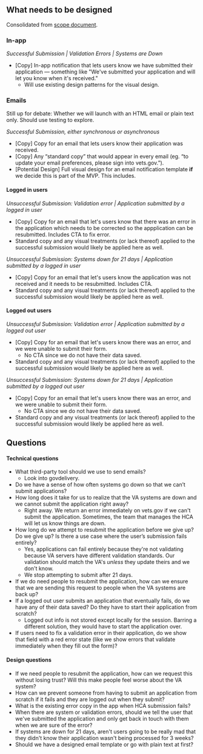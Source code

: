 <h2>What needs to be designed</h2>

Consolidated from [scope document](https://github.com/department-of-veterans-affairs/vets.gov-team/blob/master/Products/Identity/Personalization/Notifications/%5BHCA%20MVP%5D%20Scope.md).

<h3>In-app</h3>

*Successful Submission | Validation Errors | Systems are Down*

* [Copy] In-app notification that lets users know we have submitted their application — something like "We've submitted your application and will let you know when it's received."
  * Will use existing design patterns for the visual design.
  
<h3>Emails</h3>

Still up for debate: Whether we will launch with an HTML email or plain text only. Should use testing to explore.

*Successful Submission, either synchronous or asynchronous*

* [Copy] Copy for an email that lets users know their application was received.
* [Copy] Any “standard copy” that would appear in every email (eg. “to update your email preferences, please sign into vets.gov.”).
* [Potential Design] Full visual design for an email notification template **if** we decide this is part of the MVP. This includes.

<h4>Logged in users</h4>

*Unsuccessful Submission: Validation error | Application submitted by a logged in user*

* [Copy] Copy for an email that let's users know that there was an error in the application which needs to be corrected so the appplication can be resubmitted. Includes CTA to fix error.
* Standard copy and any visual treatments (or lack thereof) applied to the successful submission would likely be applied here as well.

*Unsuccessful Submission: Systems down for 21 days | Application submitted by a logged in user*

* [Copy] Copy for an email that let's users know the application was not received and it needs to be resubmitted. Includes CTA.
* Standard copy and any visual treatments (or lack thereof) applied to the successful submission would likely be applied here as well.

<h4>Logged out users</h4>

*Unsuccessful Submission: Validation error | Application submitted by a logged out user*

* [Copy] Copy for an email that let's users know there was an error, and we were unable to submit their form.
  * No CTA since we do not have their data saved.
* Standard copy and any visual treatments (or lack thereof) applied to the successful submission would likely be applied here as well.

*Unsuccessful Submission: Systems down for 21 days | Application submitted by a logged out user*

* [Copy] Copy for an email that let's users know there was an error, and we were unable to submit their form.
  * No CTA since we do not have their data saved.
* Standard copy and any visual treatments (or lack thereof) applied to the successful submission would likely be applied here as well.

<h2>Questions</h2>

<h4>Technical questions</h4>

* What third-party tool should we use to send emails?
  * Look into govdelivery.
* Do we have a sense of how often systems go down so that we can’t submit applications?
* How long does it take for us to realize that the VA systems are down and we cannot submit the application right away?
  * Right away. We return an error immediately on vets.gov if we can't submit the application. Sometimes, the team that manages the HCA will let us know things are down.
* How long do we attempt to resubmit the application before we give up? Do we give up? Is there a use case where the user’s submission fails entirely?
  * Yes, applications can fail entirely because they're not validating because VA servers have different validation standards. Our validation should match the VA's *unless* they update theirs and we don't know.
  * We stop attempting to submit after 21 days.
* If we do need people to resubmit the application, how can we ensure that we are sending this request to people when the VA systems are back up?
* If a logged out user submits an application that eventually fails, do we have any of their data saved? Do they have to start their application from scratch?
  * Logged out info is not stored except locally for the session. Barring a different solution, they would have to start the application over.
* If users need to fix a validation error in their application, do we show that field with a red error state (like we show errors that validate immediately when they fill out the form)?


<h4>Design questions</h4>

* If we need people to resubmit the application, how can we request this without losing trust? Will this make people feel worse about the VA system?
* How can we prevent someone from having to submit an application from scratch if it fails and they are logged out when they submit?
* What is the existing error copy in the app when HCA submission fails?
* When there are system or validation errors, should we tell the user that we've submitted the application and only get back in touch with them when we are sure of the error?
* If systems are down for 21 days, aren't users going to be really mad that they didn't know their application wasn't being processed for 3 weeks?
* Should we have a designed email template or go with plain text at first?

